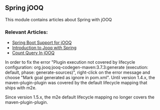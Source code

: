 ## Spring jOOQ

This module contains articles about Spring with jOOQ

### Relevant Articles:
- [Spring Boot Support for jOOQ](https://www.baeldung.com/spring-boot-support-for-jooq)
- [Introduction to Jooq with Spring](https://www.baeldung.com/jooq-with-spring)
- [Count Query In jOOQ](https://www.baeldung.com/jooq-count-query)

In order to fix the error "Plugin execution not covered by lifecycle configuration: org.jooq:jooq-codegen-maven:3.7.3:generate (execution: default, phase: generate-sources)", right-click on the error message and choose "Mark goal generated as ignore in pom.xml". Until version 1.4.x, the maven-plugin-plugin was covered by the default lifecycle mapping that ships with m2e.

Since version 1.5.x, the m2e default lifecycle mapping no longer covers the maven-plugin-plugin.
